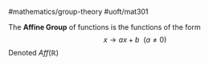 #mathematics/group-theory #uoft/mat301 

The **Affine Group** of functions is the functions of the form 
$$x\to ax+b \ \ (a\neq 0)$$
Denoted $Aff(\mathbb{R})$